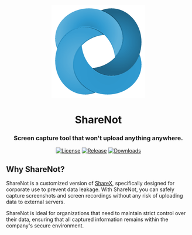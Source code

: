 <p align="center"><a href="https://getsharex.com"><img src="https://raw.githubusercontent.com/Cosebdd/ShareNot/develop/ShareX.HelpersLib/Resources/ShareX_Logo.png" alt="ShareX Banner"/></a></p>
<h1 align="center">ShareNot</h3>
<h3 align="center">Screen capture tool that won't upload anything anywhere.</h3>
<div align="center">
  <a href="./LICENSE.txt"><img src="https://img.shields.io/github/license/Cosebdd/ShareNot?label=License&color=brightgreen&cacheSeconds=3600" alt="License"/></a>
  <a href="https://github.com/Cosebdd/ShareNot/releases/latest"><img src="https://img.shields.io/github/v/release/Cosebdd/ShareNot?label=Release&color=brightgreen&cacheSeconds=3600" alt="Release"/></a>
  <a href="https://github.com/Cosebdd/ShareNot/releases"><img src="https://img.shields.io/github/downloads/Cosebdd/ShareNot/total?label=Downloads&cacheSeconds=3600" alt="Downloads"/></a>
</div>

## Why ShareNot?
ShareNot is a customized version of [ShareX](https://github.com/ShareX/ShareX), specifically designed for corporate use to prevent data leakage. With ShareNot, you can safely capture screenshots and screen recordings without any risk of uploading data to external servers.

ShareNot is ideal for organizations that need to maintain strict control over their data, ensuring that all captured information remains within the company's secure environment.

